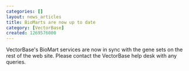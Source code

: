 ```yaml
---
categories: []
layout: news_articles
title: BioMarts are now up to date
category: [VectorBase]
created: 1269576000
---
```

VectorBase's BioMart services are now in sync with the gene sets on the rest of the web site.  Please contact the VectorBase help desk with any queries.

